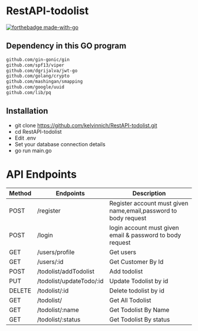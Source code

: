 # RestAPI-todolist
[![forthebadge made-with-go](http://ForTheBadge.com/images/badges/made-with-go.svg)](https://go.dev/)

## Dependency in this GO program
```sh
github.com/gin-gonic/gin
github.com/spf13/viper
github.com/dgrijalva/jwt-go
github.com/golang/crypto
github.com/mashingan/smapping
github.com/google/uuid
github.com/lib/pq
```

## Installation

* git clone https://github.com/kelvinnich/RestAPI-todolist.git
* cd RestAPI-todolist
* Edit .env
* Set your database connection details
* go run main.go
 
# API Endpoints

| Method | Endpoints |    Description     |
| ------ | ------ | ------- |
| POST | /register | Register account must given name,email,password to body request
| POST | /login | login account must given email & password to body request
| GET | /users/profile | Get users
| GET |  /users/:id | Get Customer By Id
| POST | /todolist/addTodolist | Add todolist
| PUT | /todolist/updateTodo/:id | Update Todolist by id
| DELETE | /todolist/:id | Delete todolist by id
| GET | /todolist/ | Get All Todolist
| GET | /todolist/:name | Get Todolist By Name
| GET | /todolist/:status | Get Todolist By status
